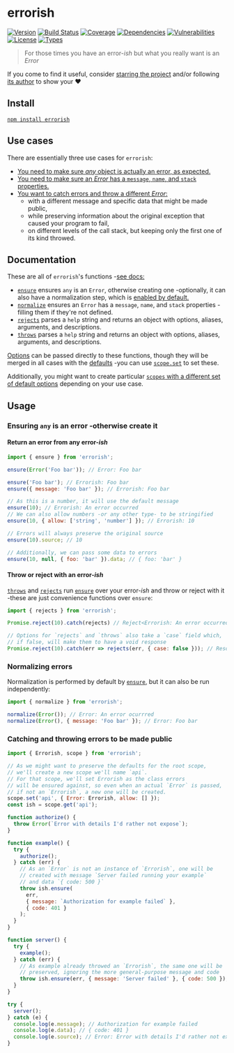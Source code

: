 # errorish

[![Version](https://img.shields.io/npm/v/errorish.svg)](https://www.npmjs.com/package/errorish)
[![Build Status](https://img.shields.io/travis/rafamel/errorish.svg)](https://travis-ci.org/rafamel/errorish)
[![Coverage](https://img.shields.io/coveralls/rafamel/errorish.svg)](https://coveralls.io/github/rafamel/errorish)
[![Dependencies](https://img.shields.io/david/rafamel/errorish.svg)](https://david-dm.org/rafamel/errorish)
[![Vulnerabilities](https://img.shields.io/snyk/vulnerabilities/npm/errorish.svg)](https://snyk.io/test/npm/errorish)
[![License](https://img.shields.io/github/license/rafamel/errorish.svg)](https://github.com/rafamel/errorish/blob/master/LICENSE)
[![Types](https://img.shields.io/npm/types/errorish.svg)](https://www.npmjs.com/package/errorish)

> For those times you have an error-*ish* but what you really want is an *Error*

If you come to find it useful, consider [starring the project](https://github.com/rafamel/errorish) and/or following [its author](https://github.com/rafamel) to show your ❤️

## Install

[`npm install errorish`](https://www.npmjs.com/package/errorish)

## Use cases

There are essentially three use cases for `errorish`:

* [You need to make sure *any* object is actually an error, as expected.](#ensuring-any-is-an-error--otherwise-create-it)
* [You need to make sure an *Error* has a `message`, `name`, and `stack` properties.](#normalizing-errors)
* [You want to catch errors and throw a different *Error*:](#catching-and-throwing-errors-to-be-made-public)
  * with a different message and specific data that might be made public,
  * while preserving information about the original exception that caused your program to fail,
  * on different levels of the call stack, but keeping only the first one of its kind throwed.

## Documentation

These are all of `errorish`'s functions -[see docs:](https://rafamel.github.io/errorish/globals.html)

* [`ensure`](https://rafamel.github.io/errorish/globals.html#ensure) ensures `any` is an `Error`, otherwise creating one -optionally, it can also have a normalization step, which is [enabled by default.](https://rafamel.github.io/errorish/globals.html#defaults)
* [`normalize`](https://rafamel.github.io/errorish/globals.html#normalize) ensures an `Error` has a `message`, `name`, and `stack` properties -filling them if they're not defined.
* [`rejects`](https://rafamel.github.io/errorish/globals.html#rejects) parses a `help` string and returns an object with options, aliases, arguments, and descriptions.
* [`throws`](https://rafamel.github.io/errorish/globals.html#throws) parses a `help` string and returns an object with options, aliases, arguments, and descriptions.

[Options](https://rafamel.github.io/errorish/interfaces/icoreoptions.html) can be passed directly to these functions, though they will be merged in all cases with the [defaults](https://rafamel.github.io/errorish/globals.html#defaults) -you can use [`scope.set`](https://rafamel.github.io/errorish/globals.html#scope) to set these.

Additionally, you might want to create particular [`scopes` with a different set of default options](https://rafamel.github.io/errorish/globals.html#scope) depending on your use case.

## Usage

### Ensuring `any` is an error -otherwise create it

#### Return an error from any error-*ish*

```javascript
import { ensure } from 'errorish';

ensure(Error('Foo bar')); // Error: Foo bar

ensure('Foo bar'); // Errorish: Foo bar
ensure({ message: 'Foo bar' }); // Errorish: Foo bar

// As this is a number, it will use the default message
ensure(10); // Errorish: An error occurred
// We can also allow numbers -or any other type- to be stringified
ensure(10, { allow: ['string', 'number'] }); // Errorish: 10

// Errors will always preserve the original source
ensure(10).source; // 10

// Additionally, we can pass some data to errors
ensure(10, null, { foo: 'bar' }).data; // { foo: 'bar' }
```

#### Throw or reject with an error-*ish*

[`throws`](https://rafamel.github.io/errorish/globals.html#throws) and [`rejects`](https://rafamel.github.io/errorish/globals.html#rejects) run [`ensure`](https://rafamel.github.io/errorish/globals.html#ensure) over your error-*ish* and throw or reject with it -these are just convenience functions over `ensure`:

```javascript
import { rejects } from 'errorish';

Promise.reject(10).catch(rejects) // Reject<Errorish: An error occurred>

// Options for `rejects` and `throws` also take a `case` field which,
// if false, will make them to have a void response
Promise.reject(10).catch(err => rejects(err, { case: false })); // Resolve<undefined>
```

### Normalizing errors

Normalization is performed by default by [`ensure`,](https://rafamel.github.io/errorish/globals.html#throws) but it can also be run independently:

```javascript
import { normalize } from 'errorish';

normalize(Error()); // Error: An error ocurrred
normalize(Error(), { message: 'Foo bar' }); // Error: Foo bar
```

### Catching and throwing errors to be made public

```javascript
import { Errorish, scope } from 'errorish';

// As we might want to preserve the defaults for the root scope,
// we'll create a new scope we'll name `api`.
// For that scope, we'll set Errorish as the class errors 
// will be ensured against, so even when an actual `Error` is passed,
// if not an `Errorish`, a new one will be created.
scope.set('api', { Error: Errorish, allow: [] });
const ish = scope.get('api');

function authorize() {
  throw Error(`Error with details I'd rather not expose`);
}

function example() {
  try {
    authorize();
  } catch (err) {
    // As an `Error` is not an instance of `Errorish`, one will be
    // created with message `Server failed running your example`
    // and data `{ code: 500 }`
    throw ish.ensure(
      err,
      { message: `Authorization for example failed` },
      { code: 401 }
    );
  }
}

function server() {
  try {
    example();
  } catch (err) {
    // As example already throwed an `Errorish`, the same one will be
    // preserved, ignoring the more general-purpose message and code
    throw ish.ensure(err, { message: 'Server failed' }, { code: 500 });
  }
}

try {
  server();
} catch (e) {
  console.log(e.message); // Authorization for example failed
  console.log(e.data); // { code: 401 }
  console.log(e.source); // Error: Error with details I'd rather not expose
}
```